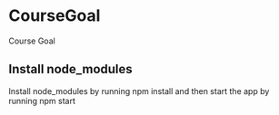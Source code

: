 # CourseGoal
Course Goal

## Install node_modules

Install node_modules by running npm install and then start the app by running npm start
